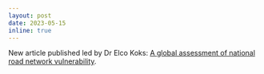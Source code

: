 ```yaml
---
layout: post
date: 2023-05-15
inline: true
---
```


New article published led by Dr Elco Koks: [A global assessment of national road network vulnerability](https://iopscience.iop.org/article/10.1088/2634-4505/acd1aa/meta).
